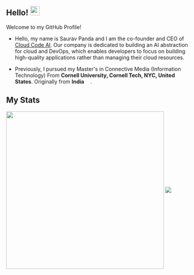 ## Hello! <img src="https://media.giphy.com/media/hvRJCLFzcasrR4ia7z/giphy.gif" width="25px">

Welcome to my GitHub Profile!</br>

- Hello, my name is Saurav Panda and I am the co-founder and CEO of [Cloud Code AI](https://cloudcode.ai). Our company is dedicated to building an AI abstraction for cloud and DevOps, which enables developers to focus on building high-quality applications rather than managing their cloud resources.

- Previously, I pursued my Master's in Connective Media (Information Technology) From **Cornell University, Cornell Tech, NYC, United States**. Originally from **India** <img src="https://www.countryflags.com/wp-content/uploads/india-flag-png-large.png" width="13"/>. 


## My Stats

  <img align="center" src="https://github-readme-stats-sage-sigma.vercel.app/api?username=sauravpanda&count_private=true&show_icons=true&bg_color=45,000000,333333&text_color=FFFFFF&title_color=00ff00&icon_color=ffff33&count_private=true&include_all_commits=true" width="425" />

  <img align="center" src="https://github-readme-stats-sage-sigma.vercel.app/api/top-langs/?username=sauravpanda&langs_count=10&layout=default&bg_color=45,000000,333333&title_color=00ff00&text_color=FFFFFF&count_private=true&exclude_repo=saurav-resume,1asom-django,1bz-django" />
